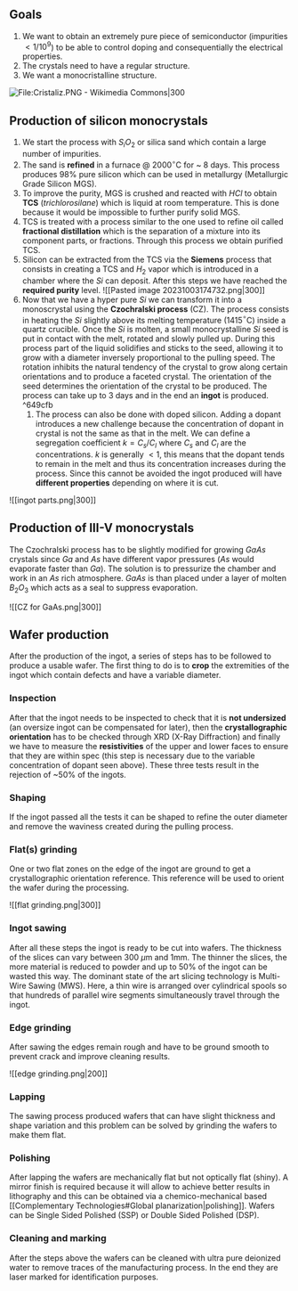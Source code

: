 ## Goals

1) We want to obtain an extremely pure piece of semiconductor (impurities $< {1}/{10^9}$) to be able to control doping and consequentially the electrical properties.
2) The crystals need to have a regular structure.
3) We want a monocristalline structure. 

![File:Cristaliz.PNG - Wikimedia Commons|300](https://upload.wikimedia.org/wikipedia/commons/c/c0/Cristaliz.PNG)
## Production of silicon monocrystals

1) We start the process with $S_{i}O_{2}$ or silica sand which contain a large number of impurities.
2) The sand is **refined** in a furnace @ 2000$^\circ$C for ~ 8 days. This process produces 98% pure silicon which can be used in metallurgy (Metallurgic Grade Silicon MGS).
3) To improve the purity, MGS is crushed and reacted with $HCl$ to obtain **TCS** (*trichlorosilane*) which is liquid at room temperature. This is done because it would be impossible to further purify solid MGS. 
4) TCS is treated with a process similar to the one used to refine oil called **fractional distillation** which is the separation of a mixture into its component parts, or fractions. Through this process we obtain purified TCS.
5) Silicon can be extracted from the TCS via the **Siemens** process that consists in creating a TCS and $H_2$ vapor which is introduced in a chamber where the $Si$ can deposit. After this steps we have reached the **required purity** level. ![[Pasted image 20231003174732.png|300]]
6) Now that we have a hyper pure $Si$  we can transform it into a monoscrystal using the **Czochralski process** (CZ). The process consists in heating the $Si$ slightly above its melting temperature (1415$^\circ$C) inside a quartz crucible. Once the $Si$ is molten, a small monocrystalline $Si$ seed is put in contact with the melt, rotated and slowly pulled up. During this process part of the liquid solidifies and sticks to the seed, allowing it to grow with a diameter inversely proportional to the pulling speed. The rotation inhibits the natural tendency of the crystal to grow along certain orientations and to produce a faceted crystal. The orientation of the seed determines the orientation of the crystal to be produced. The process can take up to 3 days and in the end an **ingot** is produced. ^649cfb
	1) The process can also be done with doped silicon. Adding a dopant introduces a new challenge because the concentration of dopant in crystal is not the same as that in the melt. We can define a segregation coefficient $k = C_s/C_l$ where $C_s$ and $C_l$ are the concentrations. $k$ is generally $< 1$, this means that the dopant tends to remain in the melt and thus its concentration increases during the process. Since this cannot be avoided the ingot produced will have **different properties** depending on where it is cut.

![[ingot parts.png|300]]

## Production of III-V monocrystals

The Czochralski process has to be slightly modified for growing $GaAs$ crystals since $Ga$ and $As$ have different vapor pressures ($As$ would evaporate faster than $Ga$). The solution is to pressurize the chamber and work in an $As$ rich atmosphere. $GaAs$ is than placed under a layer of molten $B_2O_3$ which acts as a seal to suppress evaporation.

![[CZ for GaAs.png|300]]

## Wafer production

After the production of the ingot, a series of steps has to be followed to produce a usable wafer. The first thing to do is to **crop** the extremities of the ingot which contain defects and have a variable diameter.

### Inspection

After that the ingot needs to be inspected to check that it is **not undersized** (an oversize ingot can be compensated for later), then the **crystallographic orientation** has to be checked through XRD (X-Ray Diffraction) and finally we have to measure the **resistivities** of the upper and lower faces to ensure that they are within spec (this step is necessary due to the variable concentration of dopant seen above).
These three tests result in the rejection of ~50% of the ingots.

### Shaping

If the ingot passed all the tests it can be shaped to refine the outer diameter and remove the waviness created during the pulling process.

### Flat(s) grinding

One or two flat zones on the edge of the ingot are ground to get a crystallographic orientation reference. This reference will be used to orient the wafer during the processing.

![[flat grinding.png|300]]

### Ingot sawing

After all these steps the ingot is ready to be cut into wafers. The thickness of the slices can vary between 300 $\mu$m and 1mm. The thinner the slices, the more material is reduced to powder and up to 50% of the ingot can be wasted this way. The dominant state of the art slicing technology is Multi-Wire Sawing (MWS). Here, a thin wire is arranged over cylindrical spools so that hundreds of parallel wire segments simultaneously travel through the ingot.

### Edge grinding

After sawing the edges remain rough and have to be ground smooth to prevent crack and improve cleaning results.

![[edge grinding.png|200]]

### Lapping 

The sawing process produced wafers that can have slight thickness and shape variation and this problem can be solved by grinding the wafers to make them flat.

### Polishing

After lapping the wafers are mechanically flat but not optically flat (shiny). A mirror finish is required because it will allow to achieve better results in lithography and this can be obtained via a chemico-mechanical based [[Complementary Technologies#Global planarization|polishing]]. Wafers can be Single Sided Polished (SSP) or Double Sided Polished (DSP).

### Cleaning and marking

After the steps above the wafers can be cleaned with ultra pure deionized water to remove traces of the manufacturing process. In the end they are laser marked for identification purposes.
